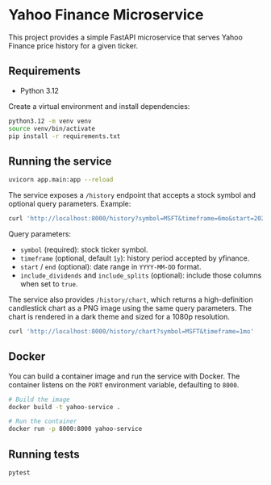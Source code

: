 # Yahoo Finance Microservice

This project provides a simple FastAPI microservice that serves Yahoo Finance price history for a given ticker.

## Requirements

- Python 3.12

Create a virtual environment and install dependencies:

```bash
python3.12 -m venv venv
source venv/bin/activate
pip install -r requirements.txt
```

## Running the service

```bash
uvicorn app.main:app --reload
```

The service exposes a `/history` endpoint that accepts a stock symbol and
optional query parameters. Example:

```bash
curl 'http://localhost:8000/history?symbol=MSFT&timeframe=6mo&start=2024-01-01&end=2024-06-30'
```

Query parameters:

- `symbol` (required): stock ticker symbol.
- `timeframe` (optional, default `1y`): history period accepted by yfinance.
- `start` / `end` (optional): date range in `YYYY-MM-DD` format.
- `include_dividends` and `include_splits` (optional): include those columns when set to `true`.

The service also provides `/history/chart`, which returns a high-definition candlestick chart as a PNG image using the same query parameters. The chart is rendered in a dark theme and sized for a 1080p resolution.

```bash
curl 'http://localhost:8000/history/chart?symbol=MSFT&timeframe=1mo'
```

## Docker

You can build a container image and run the service with Docker. The container
listens on the `PORT` environment variable, defaulting to `8000`.

```bash
# Build the image
docker build -t yahoo-service .

# Run the container
docker run -p 8000:8000 yahoo-service
```

## Running tests

```bash
pytest
```
